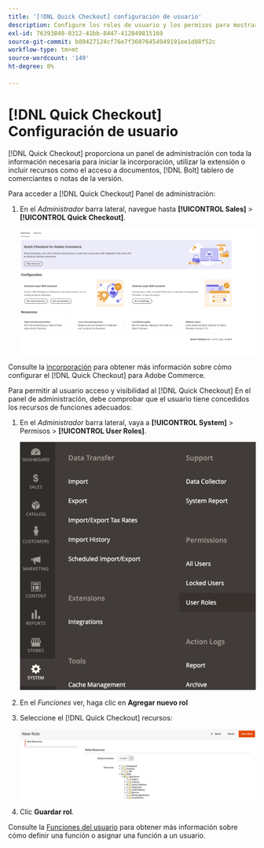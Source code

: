 ```yaml
---
title: '[!DNL Quick Checkout] configuración de usuario'
description: Configure los roles de usuario y los permisos para mostrar el [!DNL Quick Checkout] Panel de administración.
exl-id: 76393840-8312-41bb-8447-412849815169
source-git-commit: b89427124cf76e7f36076454949191ee1d88f52c
workflow-type: tm+mt
source-wordcount: '149'
ht-degree: 0%

---
```


# [!DNL Quick Checkout] Configuración de usuario

[!DNL Quick Checkout] proporciona un panel de administración con toda la información necesaria para iniciar la incorporación, utilizar la extensión o incluir recursos como el acceso a documentos, [!DNL Bolt] tablero de comerciantes o notas de la versión.

Para acceder a [!DNL Quick Checkout] Panel de administración:

1. En el _Administrador_ barra lateral, navegue hasta **[!UICONTROL Sales]** > **[!UICONTROL Quick Checkout]**.

   ![Cierre rápido de menú](assets/overview-admin-panel.png)

Consulte la [incorporación](../quick-checkout/onboarding.md) para obtener más información sobre cómo configurar el [!DNL Quick Checkout] para Adobe Commerce.

Para permitir al usuario acceso y visibilidad al [!DNL Quick Checkout] En el panel de administración, debe comprobar que el usuario tiene concedidos los recursos de funciones adecuados:

1. En el _Administrador_ barra lateral, vaya a **[!UICONTROL System]** > Permisos > **[!UICONTROL User Roles]**.

   ![Funciones del usuario](assets/user-roles-small.png)

1. En el _Funciones_ ver, haga clic en **Agregar nuevo rol**
1. Seleccione el [!DNL Quick Checkout] recursos:

   ![Funciones de cierre rápido y permisos](assets/role-resource-quick-checkout.png)

1. Clic **Guardar rol**.

Consulte la [Funciones del usuario](https://docs.magento.com/user-guide/system/permissions-user-roles.html) para obtener más información sobre cómo definir una función o asignar una función a un usuario.
